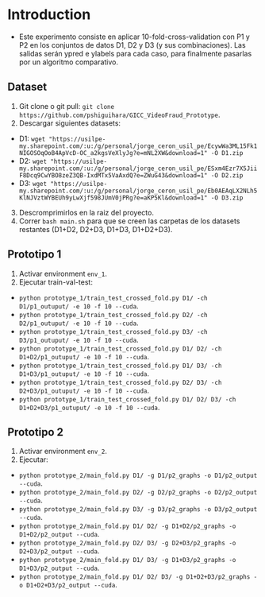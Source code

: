 # Introduction

- Este experimento consiste en aplicar 10-fold-cross-validation con P1 y P2 en los conjuntos de datos D1, D2 y D3 (y sus combinaciones). Las salidas serán ypred e ylabels para cada caso, para finalmente pasarlas por un algoritmo comparativo.

## Dataset

1. Git clone o git pull: `git clone https://github.com/pshiguihara/GICC_VideoFraud_Prototype`.
2. Descargar siguientes datasets:
  - D1: `wget "https://usilpe-my.sharepoint.com/:u:/g/personal/jorge_ceron_usil_pe/EcywWa3ML15Fk1NIGOSOqOoB4ApVcD-OC_a2kgsVeXlyJg?e=mNL2XW&download=1" -O D1.zip`
  - D2: `wget "https://usilpe-my.sharepoint.com/:u:/g/personal/jorge_ceron_usil_pe/ESxm4Ezr7X5JiiF8Dcq9CwYBO8zeZ3QB-IxdMTx5VaAxdQ?e=ZWuG43&download=1" -O D2.zip`
  - D3: `wget "https://usilpe-my.sharepoint.com/:u:/g/personal/jorge_ceron_usil_pe/Eb0AEAqLX2NLh5KlNJVztWYBEUh9yLwXjf598JUmV0jPRg?e=aKP5Kl&download=1" -O D3.zip`
3. Descromprimirlos en la raiz del proyecto.
4. Correr `bash main.sh` para que se creen las carpetas de los datasets restantes (D1+D2, D2+D3, D1+D3, D1+D2+D3).

## Prototipo 1

1. Activar environment `env_1`.
2. Ejecutar train-val-test:
  - `python prototype_1/train_test_crossed_fold.py D1/ -ch D1/p1_outuput/ -e 10 -f 10 --cuda`.
  - `python prototype_1/train_test_crossed_fold.py D2/ -ch D2/p1_outuput/ -e 10 -f 10 --cuda`.
  - `python prototype_1/train_test_crossed_fold.py D3/ -ch D3/p1_outuput/ -e 10 -f 10 --cuda`.
  - `python prototype_1/train_test_crossed_fold.py D1/ D2/ -ch D1+D2/p1_outuput/ -e 10 -f 10 --cuda`.
  - `python prototype_1/train_test_crossed_fold.py D1/ D3/ -ch D1+D3/p1_outuput/ -e 10 -f 10 --cuda`.
  - `python prototype_1/train_test_crossed_fold.py D2/ D3/ -ch D2+D3/p1_outuput/ -e 10 -f 10 --cuda`.
  - `python prototype_1/train_test_crossed_fold.py D1/ D2/ D3/ -ch D1+D2+D3/p1_outuput/ -e 10 -f 10 --cuda`.


## Prototipo 2
1. Activar environment `env_2`.
2. Ejecutar: 
- `python prototype_2/main_fold.py D1/ -g D1/p2_graphs -o D1/p2_output --cuda`.
- `python prototype_2/main_fold.py D2/ -g D2/p2_graphs -o D2/p2_output --cuda`.
- `python prototype_2/main_fold.py D3/ -g D3/p2_graphs -o D3/p2_output --cuda`.
- `python prototype_2/main_fold.py D1/ D2/ -g D1+D2/p2_graphs -o D1+D2/p2_output --cuda`.
- `python prototype_2/main_fold.py D2/ D3/ -g D2+D3/p2_graphs -o D2+D3/p2_output --cuda`.
- `python prototype_2/main_fold.py D1/ D3/ -g D1+D3/p2_graphs -o D1+D3/p2_output --cuda`.
- `python prototype_2/main_fold.py D1/ D2/ D3/ -g D1+D2+D3/p2_graphs -o D1+D2+D3/p2_output --cuda`.
